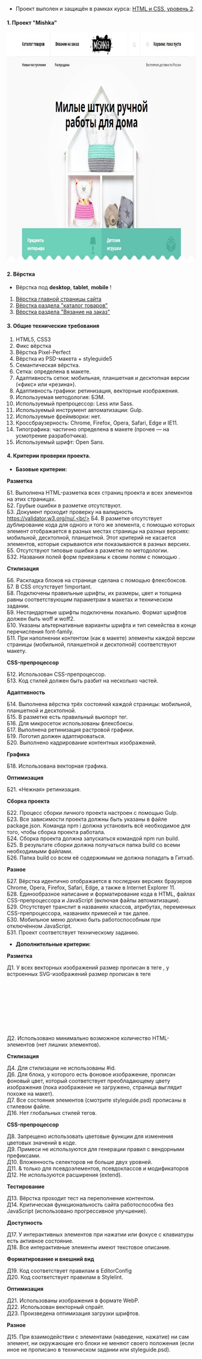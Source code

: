 * Проект выполен и защищён в рамках курса: [HTML и CSS, уровень 2](https://htmlacademy.ru/intensive/adaptive).

#### 1. Проект "Mishka"

<a href="https://niksvhvets.github.io/site-6/">
  <img src="img/Screenshot_1.jpg" width="1150" height="608">
</a>

#### 2. Вёрстка

  * Вёрстка под <b>desktop</b>, <b>tablet</b>, <b>mobile</b> !

1. [Вёрстка главной страницы сайта](https://niksvhvets.github.io/site-6/)
2. [Вёрстка раздела "каталог товаров"](https://niksvhvets.github.io/site-6/catalog.html)
3. [Вёрстка раздела "Вязание на заказ"](https://niksvhvets.github.io/site-6/form.html)

#### 3. Общие технические требования

1. HTML5, CSS3
2. Фикс вёрстка
3. Вёрстка Pixel-Perfect
4. Вёрстка из PSD-макета + styleguide5
5. Семантическая вёрстка.
6. Сетка: определена в макете.
7. Адаптивность сетки: мобильная, планшетная и десктопная версии («фикс» или «резина»).
8. Адаптивность графики: ретинизация, векторные изображения.
9. Используемая методология: БЭМ.
10. Используемый препроцессор: Less или Sass.
11. Используемый инструмент автоматизации: Gulp.
12. Используемые фреймворки: нет.
13. Кроссбраузерность: Chrome, Firefox, Opera, Safari, Edge и IE11.
14. Типографика: частично определена в макете (прочее — на усмотрение разработчика).
15. Используемый шрифт: Open Sans.

#### 4. Критерии проверки проекта.

  * <b>Базовые критерии:</b>

  <b>Разметка</b>

  Б1. Выполнена HTML-разметка всех страниц проекта и всех элементов на этих страницах.<br/>
  Б2. Грубые ошибки в разметке отсутствуют.<br/>
  Б3. Документ проходит проверку на валидность https://validator.w3.org/nu/.<br/>
  Б4. В разметке отсутствует дублирование кода для одного и того же элемента, с помощью которых элемент отображается в разных местах страницы на разных версиях: мобильной, десктопной, планшетной. Этот критерий не касается элементов, которые скрываются или показываются в разных версиях.<br/>
  Б5. Отсутствуют типовые ошибки в разметке по методологии.<br/>
  Б32. Названия полей форм привязаны к своим полям с помощью <label>.<br/>
  
  <b>Стилизация</b>

  Б6. Раскладка блоков на странице сделана с помощью флексбоксов.<br/>
  Б7. В CSS отсутствует !important.<br/>
  Б8. Подключены правильные шрифты, их размеры, цвет и толщина равны соответствующим параметрам в макетах и техническом задании.<br/>
  Б9. Нестандартные шрифты подключены локально. Формат шрифтов должен быть woff и woff2.<br/>
  Б10. Указаны альтернативные варианты шрифта и тип семейства в конце перечисления font-family.<br/>
  Б11. При наполнении контентом (как в макете) элементы каждой версии страницы (мобильной, планшетной и десктопной) соответствуют макету.<br/>
  
  <b>CSS-препроцессор</b>

  Б12. Использован CSS-препроцессор.<br/>
  Б13. Код стилей должен быть разбит на несколько частей.<br/>
  
  <b>Адаптивность</b>

  Б14. Выполнена вёрстка трёх состояний каждой страницы: мобильной, планшетной и десктопной.<br/>
  Б15. В разметке есть правильный вьюпорт тег.<br/>
  Б16. Для микросеток использованы флексбоксы.<br/>
  Б17. Выполнена ретинизация растровой графики.<br/>
  Б19. Логотип должен адаптироваться.<br/>
  Б20. Выполнено кадрирование контентных изображений.<br/>
  
  <b>Графика</b>

  Б18. Использована векторная графика.<br/>
  
  <b>Оптимизация</b>

  Б21. «Нежная» ретинизация.<br/>
  
  <b>Сборка проекта</b>

  Б22. Процесс сборки личного проекта настроен с помощью Gulp.<br/>
  Б23. Все зависимости проекта должны быть указаны в файле package.json. Команда npm i должна установить всё необходимое для того, чтобы сборка проекта работала.<br/>
  Б24. Сборка проекта должна запускаться командой npm run build.<br/>
  Б25. В результате сборки должна получаться папка build со всеми необходимыми файлами.<br/>
  Б26. Папка build со всем её содержимым не должна попадать в Гитхаб.<br/>
  
  <b>Разное</b>

  Б27. Вёрстка идентично отображается в последних версиях браузеров Chrome, Opera, Firefox, Safari, Edge, а также в Internet Explorer 11.<br/>
  Б28. Единообразное написание и форматирование кода в HTML, файлах CSS-препроцессора и JavaScript (включая файлы автоматизации).<br/>
  Б29. Отсутствует транслит в названиях классов, атрибутах, переменных CSS-препроцессора, названиях примесей и так далее.<br/>
  Б30. Мобильное меню должно быть работоспособным при отключённом JavaScript.<br/>
  Б31. Проект соответствует техническому заданию.<br/>


  * <b>Дополнительные критерии:</b>

  
  <b>Разметка</b>

  Д1. У всех векторных изображений размер прописан в теге <img>, у встроенных SVG-изображений размер прописан в теге <svg>.<br/>
  Д2. Использовано минимально возможное количество HTML-элементов (нет лишних элементов).<br/>
  
  <b>Стилизация</b>

  Д4. Для стилизации не использованы #id.<br/>
  Д6. Для блока, у которого есть фоновое изображение, прописан фоновый цвет, который соответствует преобладающему цвету изображения (пока изображение не загружено, страница выглядит похоже на макет).<br/>
  Д7. Все состояния элементов (смотрите styleguide.psd) прописаны в стилевом файле.<br/>
  Д16. Нет глобальных стилей тегов.<br/>
  
  <b>CSS-препроцессор</b>

  Д8. Запрещено использовать цветовые функции для изменения цветовых значений в коде.<br/>
  Д9. Примеси не используются для генерации правил с вендорными префиксами.<br/>
  Д10. Вложенность селекторов не больше двух уровней.<br/>
  Д11. & только для псевдоэлементов, псевдоклассов и модификаторов<br/>
  Д12. Не используются расширения (extend).<br/>
  
  <b>Тестирование</b>

  Д13. Вёрстка проходит тест на переполнение контентом.<br/>
  Д14. Критическая функциональность сайта работоспособна без JavaScript (использовано прогрессивное улучшение).<br/>
  
  <b>Доступность</b>

  Д17. У интерактивных элементов при нажатии или фокусе с клавиатуры есть активное состояние.<br/>
  Д18. Все интерактивные элементы имеют текстовое описание.<br/>
  
  <b>Форматирование и внешний вид</b>

  Д19. Код соответствует правилам в EditorConfig<br/>
  Д20. Код соответствует правилам в Stylelint.<br/>
  
  <b>Оптимизация</b>

  Д21. Использованы изображения в формате WebP.<br/>
  Д22. Использован векторный спрайт.<br/>
  Д23. Произведена оптимизация загрузки шрифтов.<br/>
  
  <b>Разное</b>

  Д15. При взаимодействии с элементами (наведение, нажатие) ни сам элемент, ни окружающие его блоки не меняют своего положения (если иное не прописано в техническом задании или styleguide.psd).<br/>
